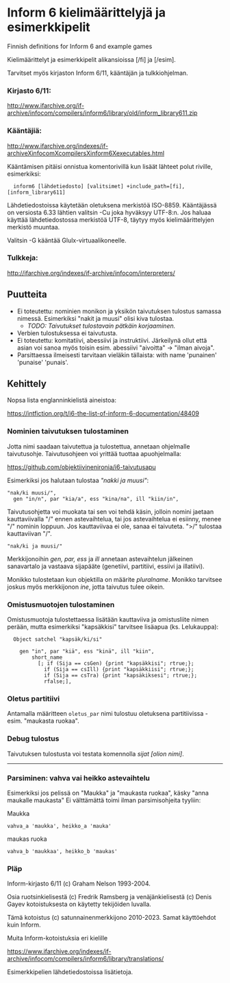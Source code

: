 # Inform 6 kielimäärittelyjä ja esimerkkipelit
Finnish definitions for Inform 6 and example games

Kielimäärittelyt ja esimerkkipelit alikansioissa [/fi] ja [/esim].

Tarvitset myös kirjaston Inform 6/11, kääntäjän ja tulkkiohjelman.

### Kirjasto 6/11:

<http://www.ifarchive.org/if-archive/infocom/compilers/inform6/library/old/inform_library611.zip>


### Kääntäjiä:

<http://www.ifarchive.org/indexes/if-archiveXinfocomXcompilersXinform6Xexecutables.html>

Kääntämisen pitäisi onnistua komentorivillä kun lisäät lähteet polut riville, esimerkiksi: 

```  
  inform6 [lähdetiedosto] [valitsimet] +include_path=[fi], [inform_library611]
```

Lähdetiedostoissa käytetään oletuksena merkistöä ISO-8859. Kääntäjässä on versiosta 6.33 lähtien valitsin -Cu joka hyväksyy UTF-8:n. Jos haluaa käyttää lähdetiedostossa merkistöä UTF-8, täytyy myös kielimäärittelyjen merkistö muuntaa. 

Valitsin -G kääntää Glulx-virtuaalikoneelle.

### Tulkkeja:

<http://ifarchive.org/indexes/if-archive/infocom/interpreters/>


## Puutteita

 - Ei toteutettu: nominien monikon ja yksikön taivutuksen tulostus samassa nimessä. Esimerkiksi "nakit ja muusi" olisi kiva tulostaa.
    - *TODO: Taivutukset tulostavain pätkäin korjaaminen.*
 - Verbien tulostuksessa ei taivutusta.
 - Ei toteutettu: komitatiivi, abessiivi ja instruktiivi.
   Järkeilynä ollut että asian voi sanoa myös toisin 
   esim. abessiivi "aivoitta" -> "ilman aivoja".
 - Parsittaessa ilmeisesti tarvitaan vieläkin tällaista: 
   with name 'punainen' 'punaise' 'punais'. 

## Kehittely

Nopsa lista englanninkielistä aineistoa:

<https://intfiction.org/t/i6-the-list-of-inform-6-documentation/48409>


### Nominien taivutuksen tulostaminen

Jotta nimi saadaan taivutettua ja tulostettua, annetaan ohjelmalle taivutusohje. Taivutusohjeen voi yrittää tuottaa apuohjelmalla:

<https://github.com/objektiivinenironia/i6-taivutusapu>

Esimerkiksi jos halutaan tulostaa *"nakki ja muusi"*:

```
"nak/ki muusi/", 
  gen "in/n", par "kia/a", ess "kina/na", ill "kiin/in",
```

Taivutusohjetta voi muokata tai sen voi tehdä käsin, jolloin nomini jaetaan kauttaviivalla "/" ennen astevaihtelua, tai jos
astevaihtelua ei esiinny, menee "/" nominin loppuun. Jos kauttaviivaa ei ole, sanaa ei taivuteta.
">/" tulostaa kauttaviivan "/".

```
"nak/ki ja muusi/"
```

Merkkijonoihin *gen, par, ess* ja *ill* annetaan astevaihtelun jälkeinen sanavartalo ja vastaava sijapääte (genetiivi, partitiivi, essiivi ja illatiivi).

Monikko tulostetaan kun objektilla on määrite *pluralname*. Monikko tarvitsee joskus myös merkkijonon *ine*, jotta taivutus tulee oikein. 


### Omistusmuotojen tulostaminen

Omistusmuotoja tulostettaessa lisätään kauttaviiva ja
omistusliite nimen perään, mutta esimerkiksi "kapsäkkisi" tarvitsee lisäapua (ks. Lelukauppa):

```
  Object satchel "kapsäk/ki/si"
  
    gen "in", par "kiä", ess "kinä", ill "kiin",
    	short_name
    	  [; if (Sija == csGen) {print "kapsäkkisi"; rtrue;};
    		if (Sija == csIll) {print "kapsäkkiisi"; rtrue;};
    		if (Sija == csTra) {print "kapsäkiksesi"; rtrue;};
    		rfalse;],
```

### Oletus partitiivi

Antamalla määritteen `oletus_par` nimi tulostuu oletuksena partitiivissa - esim. "maukasta ruokaa".

### Debug tulostus

Taivutuksen tulostusta voi testata komennolla *sijat [olion nimi]*.

---

### Parsiminen: vahva vai heikko astevaihtelu

Esimerkiksi jos pelissä on "Maukka" ja "maukasta ruokaa", käsky
"anna maukalle maukasta"
Ei välttämättä toimi ilman parsimisohjeita tyyliin:

Maukka
```
vahva_a 'maukka', heikko_a 'mauka'
```
maukas ruoka
```
vahva_b 'maukkaa', heikko_b 'maukas'
```

### Pläp

Inform-kirjasto 6/11 (c) Graham Nelson 1993-2004.

Osia ruotsinkielisestä (c) Fredrik Ramsberg ja venäjänkielisestä (c) Denis Gayev kotoistuksesta on käytetty tekijöiden luvalla.

Tämä kotoistus (c) satunnainenmerkkijono 2010-2023. Samat käyttöehdot kuin Inform.

Muita Inform-kotoistuksia eri kielille

<https://www.ifarchive.org/indexes/if-archive/infocom/compilers/inform6/library/translations/>

Esimerkkipelien lähdetiedostoissa lisätietoja.














